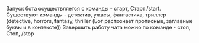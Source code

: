 Запуск бота осуществляется с команды - старт, Старт /start.
Существуют команды - детектив, ужасы, фантастика, триллер (detective, horrors, fantasy, thriller (Бот распознает прописные, заглавные буквы и в контексте))
Завершить работу чата можно по команде - стоп, Стоп, /stop

